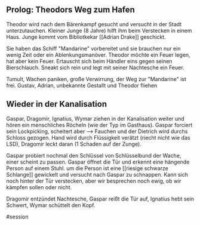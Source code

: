 ## Prolog: Theodors Weg zum Hafen

Theodor wird nach dem Bärenkampf gesucht und versucht in der Stadt unterzutauchen. Kleiner Junge (8 Jahre) hilft ihm beim Verstecken in einem Haus.
Junge kommt vom Bibliotkekar [[Adrian Drake]] geschickt. 

Sie haben das Schiff "Mandarine" vorbereitet und sie brauchen nur ein wenig Zeit oder ein Ablenkungsmanöver. Theodor möchte ein Feuer legen, hat aber kein Feuer.
Ertauscht sich beim Händler eins gegen seinen Bierschlauch. Sneakt sich rein und legt mit seiner Nachtesche ein Feuer.

Tumult, Wachen paniken, große Verwirrung, der Weg zur "Mandarine" ist frei. Gustav, Adrian, unbekannte Gestallt und Theodor fliehen

## Wieder in der Kanalisation
Gaspar, Dragomir, Ignatius, Wymar ziehen in der Kanalisation weiter und hören ein menschliches Röcheln (wie der Typ im Gasthaus). Gaspar forciert sein Lockpicking, scheitert aber --> Fauchen und der Dietrich wird durchs Schloss gezogen. Hand wird durch Flüssigkeit verätzt (riecht nicht wie das LSD), Dragomir leckt daran (1 Schaden auf der Zunge).

Gaspar probiert nochmal den Schlüssel von Schlüsselbund der Wache, einer scheint zu passen. 
Gaspar öffnet die Tür und erkennt eine hängende Person auf einem Stuhl. um die Person ist eine [[riesige schwarze Schlange]] gewickelt und versucht nach Gaspar zu schnappen. Kann sich noch hinter der Tür verstecken, aber wir besprechen noch ewig, ob wir kämpfen sollen oder nicht.

Dragomir entzündet Nachtesche, Gaspar reißt die Tür auf, Ignatius hebt sein Schwert, Wymar schüttelt den Kopf.



#session 